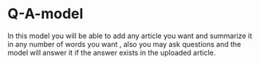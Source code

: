 # Q-A-model
In this model you will be able to add any article you want and summarize it in any number of words you want , also you may ask questions and the model will answer it if the answer exists in the uploaded article.
